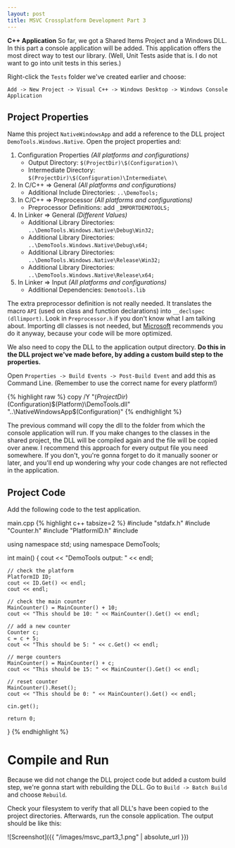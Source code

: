 ```yaml
---
layout: post
title: MSVC Crossplatform Development Part 3
---
```

**C++ Application** So far, we got a Shared Items Project and a Windows DLL. In this part a console application will be added. This application offers the most direct way to test our library. (Well, Unit Tests aside that is. I do not want to go into unit tests in this series.)
<!--more--> 

Right-click the `Tests` folder we've created earlier and choose:

`Add -> New Project -> Visual C++ -> Windows Desktop -> Windows Console Application`

## Project Properties

Name this project `NativeWindowsApp` and add a reference to the DLL project `DemoTools.Windows.Native`. Open the project properties and:

1.  Configuration Properties *(All platforms and configurations)*
    * Output Directory: `$(ProjectDir)\$(Configuration)\`
    * Intermediate Directory: `$(ProjectDir)\$(Configuration)\Intermediate\`
2.  In C/C++ => General *(All platforms and configurations)*
    * Additional Include Directories: `..\DemoTools;`
3. In C/C++ => Preprocessor *(All platforms and configurations)*
    * Preprocessor Definitions: add `_IMPORTDEMOTOOLS;`
4. In Linker => General *(Different Values)*
    * Additional Library Directories: `..\DemoTools.Windows.Native\Debug\Win32;`
	* Additional Library Directories: `..\DemoTools.Windows.Native\Debug\x64;`
	* Additional Library Directories: `..\DemoTools.Windows.Native\Release\Win32;`
	* Additional Library Directories: `..\DemoTools.Windows.Native\Release\x64;`
5. In Linker => Input *(All platforms and configurations)*
    * Additional Dependencies: `Demotools.lib`

The extra preprocessor definition is not really needed. It translates the macro `API` (used on class and function declarations) into `__declspec (dllimport)`. Look in `Preprocessor.h` if you don't know what I am talking about. Importing dll classes is not needed, but [Microsoft](https://msdn.microsoft.com/en-us/library/8fskxacy.aspx) recommends you do it anyway, because your code will be more optimized.

We also need to copy the DLL to the application output directory. **Do this in the DLL project we've made before, by adding a custom build step to the properties.**

Open `Properties -> Build Events -> Post-Build Event` and add this as Command Line. (Remember to use the correct name for every platform!)

{% highlight raw %}
copy /Y "$(ProjectDir)$(Configuration)\$(Platform)\DemoTools.dll" "..\NativeWindowsApp\$(Configuration)"
{% endhighlight %}

The previous command will copy the dll to the folder from which the console application will run. If you make changes to the classes in the shared project, the DLL will be compiled again and the file will be copied over anew. I recommend this approach for every output file you need somewhere. If you don't, you're gonna forget to do it manually sooner or later, and you'll end up wondering why your code changes are not reflected in the application.

## Project Code

Add the following code to the test application.

main.cpp
{% highlight c++ tabsize=2 %}
#include "stdafx.h"
#include "Counter.h"
#include "PlatformID.h"
#include <iostream>

using namespace std;
using namespace DemoTools;

int main()
{
	cout << "DemoTools output: " << endl;

	// check the platform
	PlatformID ID;
	cout << ID.Get() << endl;
	cout << endl;

	// check the main counter
	MainCounter() = MainCounter() + 10;
	cout << "This should be 10: " << MainCounter().Get() << endl;

	// add a new counter
	Counter c;
	c = c + 5;
	cout << "This should be 5: " << c.Get() << endl;

	// merge counters
	MainCounter() = MainCounter() + c;
	cout << "This should be 15: " << MainCounter().Get() << endl;

	// reset counter
	MainCounter().Reset();
	cout << "This should be 0: " << MainCounter().Get() << endl;

	cin.get();

	return 0;
}
{% endhighlight %}

# Compile and Run
Because we did not change the DLL project code but added a custom build step, we're gonna start with rebuilding the DLL. Go to `Build -> Batch Build` and choose `Rebuild`.

Check your filesystem to verify that all DLL's have been copied to the project directories. Afterwards, run the console application. The output should be like this:

![Screenshot]({{ "/images/msvc_part3_1.png" | absolute_url }})


